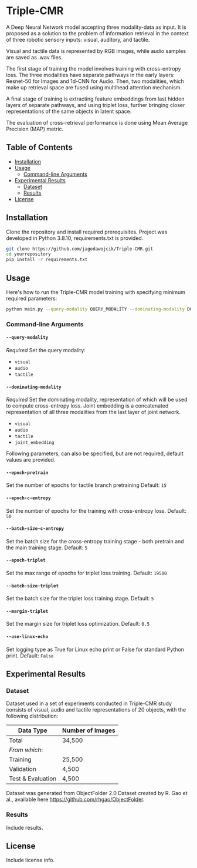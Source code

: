 # Triple-CMR

A Deep Neural Network model accepting three modality-data as input. It is proposed as a solution to the problem of information retrieval in the context of three robotic sensory inputs: visual, auditory, and tactile.

Visual and tactile data is represented by RGB images, while audio samples are saved as .wav files. 

The first stage of training the model involves training with cross-entropy loss. The three modalities have separate pathways in the early layers: Resnet-50 for Images and 1d-CNN for Audio. Then, two modalities, which make up retrieval space are fused using multihead attention mechanism.

A final stage of training is extracting feature embeddings from last hidden layers of separate pathways, and using triplet loss, further bringing closer representations of the same objects in latent space.

The evaluation of cross-retrieval performance is done using Mean Average Precision (MAP) metric.

## Table of Contents

- [Installation](#installation)
- [Usage](#usage)
  - [Command-line Arguments](#command-line-arguments)
- [Experimental Results](#experimental-results)
  - [Dataset](#Dataset)
  - [Results](#Results)
- [License](#license)

## Installation

Clone the repository and install required prerequisites. 
Project was developed in Python 3.8.10, requirements.txt is provided.

```bash
git clone https://github.com/jagodawojcik/Triple-CMR.git
cd yourrepository
pip install -r requirements.txt
```

## Usage

Here's how to run the Triple-CMR model training with specifying minimum required parameters:

```bash
python main.py --query-modality QUERY_MODALITY --dominating-modality DOMINATING_MODALITY
```

### Command-line Arguments

#### `--query-modality`

*Required* Set the query modality:

- `visual`
- `audio`
- `tactile`

#### `--dominating-modality`

*Required* Set the dominating modality, representation of which will be used to compute cross-entropy loss. Joint embedding is a concatenated representation of all three modalities from the last layer of joint network.

- `visual`
- `audio`
- `tactile`
- `joint_embedding`

Following parameters, can also be specified, but are not required, default values are provided.

#### `--epoch-pretrain`

Set the number of epochs for tactile branch pretraining Default: `15`

#### `--epoch-c-entropy`

Set the number of epochs for the training with cross-entropy loss. Default: `50`

#### `--batch-size-c-entropy`

Set the batch size for the cross-entropy training stage - both pretrain and the main training stage. Default: `5`

#### `--epoch-triplet`

Set the max range of epochs for triplet loss training. Default: `19500`

#### `--batch-size-triplet`

Set the batch size for the triplet loss training stage. Default: `5`

#### `--margin-triplet`

Set the margin size for triplet loss optimization. Default: `0.5`

#### `--use-linux-echo`

Set logging type as True for Linux echo print or False for standard Python print. Default: `False`

## Experimental Results

### Dataset
Dataset used in a set of experiments conducted in Triple-CMR study consists of visual, audio and tactile representations of 20 objects, with the following distribution:

| Data Type       | Number of Images |
|-----------------|------------------|
| Total           | 34,500           |
|*From which*:
| Training        | 25,500           |
| Validation      | 4,500            |
| Test & Evaluation | 4,500          |

Dataset was generated from ObjectFolder 2.0 Dataset created by R. Gao et al., available here https://github.com/rhgao/ObjectFolder.

### Results

Include results.

## License

Include license info.
